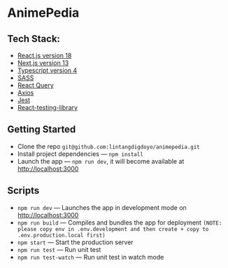 # AnimePedia

## Tech Stack:
- [React.js version 18](https://reactjs.org/)
- [Next.js version 13](https://nextjs.org/)
- [Typescript version 4](https://www.typescriptlang.org/)
- [SASS](https://sass-lang.com/)
- [React Query](https://tanstack.com/query/v3/docs/react/overview)
- [Axios](https://axios-http.com/docs/intro)
- [Jest](https://jestjs.io/)
- [React-testing-library](https://testing-library.com/docs/react-testing-library/intro/)

## Getting Started
- Clone the repo `git@github.com:lintangdigdoyo/animepedia.git`
- Install project dependencies — `npm install`
- Launch the app — `npm run dev`, it will become available at [http://localhost:3000](http://localhost:3000/)

## Scripts
- `npm run dev` — Launches the app in development mode on [http://localhost:3000](http://localhost:3000/)
- `npm run build` — Compiles and bundles the app for deployment `(NOTE: please copy env in .env.development and then create + copy to .env.production.local first)`
- `npm start` — Start the production server
- `npm run test` — Run unit test
- `npm run test-watch` — Run unit test in watch mode